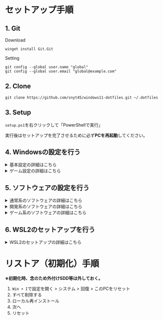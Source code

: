 # セットアップ手順

## 1. Git

Download
```
winget install Git.Git
```

Setting
```
git config --global user.name "global"
git config --global user.email "global@example.com"
```

## 2. Clone

```
git clone https://github.com/snyt45/windows11-dotfiles.git ~/.dotfiles
```
## 3. Setup
`setup.ps1`を右クリックして「PowerShellで実行」

実行後はセットアップを完了させるために必ず**PCを再起動**してください。

## 4. Windowsの設定を行う

<details>
<summary>基本設定の詳細はこちら</summary>

### 壁紙
- `Win + I`で設定を開く > 個人用設定 > テーマ > ダークテーマ

### Google 日本語入力
- サイトからダウンロードすること ※winget経由だとデフォルト設定ができない
- 右下のIMEアイコンを右クリック > プロパティ > 一般
  - スペースの入力
    - 半角

</details>

<details>
<summary>ゲーム設定の詳細はこちら</summary>

### ゲームキャプチャ
- `Win + I`で設定を開く > ゲーム > キャプチャ
  - 発生したことを記録 `ON`
    - 最後を記録する `10分`

</details>

## 5. ソフトウェアの設定を行う

<details>
<summary>通常系のソフトウェアの詳細はこちら</summary>

### Google Chrome
- 規定のアプリに設定
- アプリとしてインストール
  - Twitter
  - Roam Research
  - YouTube Music
- ショートカットとして追加（ウィンドウとして開くにチェック）
  - TaskChute Cloud

### PowerToys
- FancyZones
  - 各ディスプレイごとに`Win + Shift + @`で設定

### Dropbox
- ファイルの同期方法を選択する > ファイルを`ローカル`に設定する
- PCをバックアップしないで続ける

### Zoom
- 設定 > ビデオ
  - ミーティングに参加する際、ビデオをオフにする
- 設定 > オーディオ
  - ミーティングの参加時にマイクをミュートに設定
- 設定 > 背景とエフェクト
  - ぼかしに設定

### Snipaste
- 環境設定 > コントロール > グローバルショートカット
  - 「カスタム切り取り」のショートカットを削除
  - 「カスタム切り取り」のショートカットを`Shift + F1`に設定

### Slack、Discord
- 各アカウントでサインイン

</details>

<details>
<summary>開発系のソフトウェアの詳細はこちら</summary>

### Visual Studio Code
- 「Get Started with VS Code」 > 「Sync to and from other devices」を選択すると出てくる「Enable Setting Sync」 > 「Sign in & Turn on」 > 「Sign in with GitHub」 > Continue > Visual Studio Codeを開く > Open
  - 設定が同期できたらRestart

</details>

<details>
<summary>ゲーム系のソフトウェアの詳細はこちら</summary>

### Razer BlackShark V2
- Razer BlackShark V2をUSB接続（セットアップが始まる）
- インストールするソフトウェアを選択
  - RAZER SYNAPSE
  - THX SPATIAL AUDIO
- RAZER SYNAPSEを起動
- Googleアカウントでログイン
- 設定が同期される。

</details>

## 6. WSL2のセットアップを行う

<details>
<summary>WSL2のセットアップの詳細はこちら</summary>

- Windows PowerShellを管理者権限で開く。
- `wsl --install -d Ubuntu-20.04`を実行する
  - エラーが出る場合は`wsl --update`を実行する
- `wsl --unregister Ubuntu-20.04` & Ubuntu-20.04をアンインストール
- Ubuntu-22.04をMicrosoft Storeからインストール
  - インストール後、開くとセットアップ後にモーダルが表示される。最初文字化けしているのでちょっと待ち初期設定を行う。
  - ![](https://firebasestorage.googleapis.com/v0/b/firescript-577a2.appspot.com/o/imgs%2Fapp%2Fyuta_sano%2FDu4ipUQcv7.png?alt=media&token=dcb01af7-4c41-4caf-8f87-623cb91ddef3)
  - ![](https://firebasestorage.googleapis.com/v0/b/firescript-577a2.appspot.com/o/imgs%2Fapp%2Fyuta_sano%2F-19KDsH-zZ.png?alt=media&token=4a134ada-a8cf-4169-93fa-9ede3a80f02d)
  - ![](https://firebasestorage.googleapis.com/v0/b/firescript-577a2.appspot.com/o/imgs%2Fapp%2Fyuta_sano%2FnrKusEG26V.png?alt=media&token=25b7b279-8288-454e-bb48-8b4333d2b60c)
- Docker Desktopの設定を行う。
  - 設定 > Resources > WSL INTEGRATION > Ubuntuをオン > Apply & Restart
  - WSLで`docker -v`が使えることを確認
- Nerd Fontのインストールを行う。
  ```
  git clone --depth 1 https://github.com/ryanoasis/nerd-fonts.git
  Set-ExecutionPolicy -ExecutionPolicy RemoteSigned -Scope Process
  cd .\nerd-fonts\
  ./install.ps1 SourceCodePro
  ```
- Windows Terminalの設定を行う。
  - 設定 > 操作(カーソル)
    - 「選択範囲をクリップボードに自動でコピーする」をONにする
  - 設定 > 操作(キーボード)
    - 貼り付けの`Ctrl + V`を削除する ※Vimのキーバインドと被るため
  - プロファイル：規定値
    - 外観
      - フォントフェイス
        - SauceCodePro Nerd Font
      - フォントサイズ
        - 11
  - プロファイル： Ubuntu-22.04
    - 全般
      - 名前
        - 「snyt45」に設定
      - 開始ディレクトリ
        - `\\wsl.localhost\Ubuntu-22.04\home\snyt45`に設定
      - タブタイトル名
        - 「snyt45」に設定
    - 詳細設定
      - ベル通知スタイル
        - 音によるチャイム オフ
      - タイトルの変更を表示しない オン
        - タブタイトルを反映させるための設定
  - スタートアップ
    - 既定のプロファイル
      - Windows PowerShell から 「snyt45」にする
  - カラーテーマ設定
    - gruvbox
      - https://windowsterminalthemes.dev/?theme=Gruvbox%20Dark
    - 手順
      1. Gruvbox Darkを選択して「Get theme」してコピー
      2. Windows Terminal > 設定 > JSONファイルを開く > shemesに追加する
        - ![](https://firebasestorage.googleapis.com/v0/b/firescript-577a2.appspot.com/o/imgs%2Fapp%2Fyuta_sano%2FSjYZvSjZLB.png?alt=media&token=107c48b8-f3e6-402c-9281-869a81882e6d)
      3. プロファイル > 規定値 > 外観 > 配色を「Gruvbox Dark」に変更する

- 以降のセットアップは https://github.com/snyt45/dockerfiles に従って進行する。

</details>

# リストア（初期化）手順

**※初期化時、念のため外付けSDD等は外しておく。**

1. `Win + I`で設定を開く > システム > 回復 > このPCをリセット
2. すべて削除する
3. ローカル再インストール
4. 次へ
5. リセット
